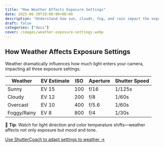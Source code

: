```yaml
---
title: "How Weather Affects Exposure Settings"
date: 2025-06-30T10:00:00+08:00
description: "Understand how sun, clouds, fog, and rain impact the exposure triangle and how to adjust your camera accordingly."
draft: false
categories: ["docs"]
cover: /images/weather-exposure-settings.webp
---
```


## How Weather Affects Exposure Settings

Weather dramatically influences how much light enters your camera, impacting all three exposure settings.

| Weather | EV Estimate | ISO | Aperture | Shutter Speed |
|--------|-------------|-----|----------|----------------|
| Sunny | EV 15 | 100 | f/16 | 1/125s |
| Cloudy | EV 12 | 200 | f/8 | 1/60s |
| Overcast | EV 10 | 400 | f/5.6 | 1/60s |
| Foggy/Rainy | EV 8 | 800 | f/4 | 1/30s |

📸 **Tip**: Watch for light direction and color temperature shifts—weather affects not only exposure but mood and tone.

[Use ShutterCoach to adapt settings to weather →](/)

